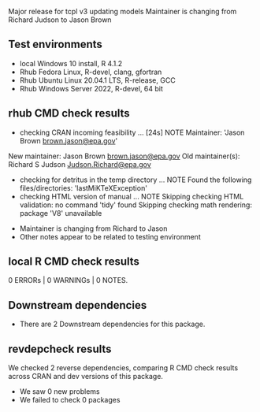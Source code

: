 Major release for tcpl v3 updating models
Maintainer is changing from Richard Judson to Jason Brown

## Test environments

* local Windows 10 install, R 4.1.2
* Rhub Fedora Linux, R-devel, clang, gfortran
* Rhub Ubuntu Linux 20.04.1 LTS, R-release, GCC
* Rhub Windows Server 2022, R-devel, 64 bit

## rhub CMD check results
* checking CRAN incoming feasibility ... [24s] NOTE
Maintainer: 'Jason Brown <brown.jason@epa.gov>'

New maintainer:
  Jason Brown <brown.jason@epa.gov>
Old maintainer(s):
  Richard S Judson <Judson.Richard@epa.gov>
* checking for detritus in the temp directory ... NOTE
Found the following files/directories:
  'lastMiKTeXException'
* checking HTML version of manual ... NOTE
Skipping checking HTML validation: no command 'tidy' found
Skipping checking math rendering: package 'V8' unavailable

- Maintainer is changing from Richard to Jason
- Other notes appear to be related to testing environment


## local R CMD check results

0 ERRORs | 0 WARNINGs | 0 NOTES.

## Downstream dependencies

* There are 2 Downstream dependencies for this package.

## revdepcheck results

We checked 2 reverse dependencies, comparing R CMD check results across CRAN and dev versions of this package.

 * We saw 0 new problems
 * We failed to check 0 packages